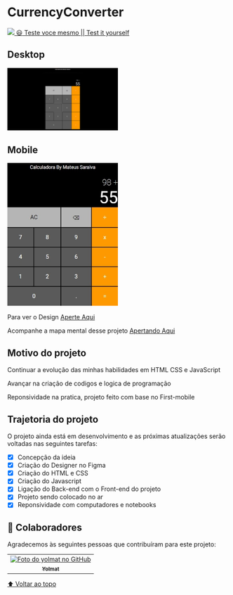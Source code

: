 ﻿# CurrencyConverter

<a href="https://yolmat.github.io/Calculator/"><img src="https://img.shields.io/website-up-down-green-red/http/monip.org.svg">  :smiley: Teste voce mesmo || Test it yourself</a>

<h2>Desktop</h2><img width="50%" src="./gitImg/CaptureInDesktop.png">

<h2>Mobile</h2><img width="50%" src="./gitImg/CaptureInMobile.jpeg">

Para ver o Design <a href="https://www.figma.com/file/QAhHa4QsEegzjzc8l6qnrR/Calculator?node-id=0%3A1&t=cBg3zLOifX0v8AWq-1" target="_blank"> Aperte Aqui </a>

Acompanhe a mapa mental desse projeto <a href="https://futuristic-stop-7c4.notion.site/Calculadora-42208ba5ec3c421bbb65776a9516c9cb" targt='_blank'> Apertando Aqui </a>

<h2>Motivo do projeto</h2>

Continuar a evolução das minhas habilidades em HTML CSS e JavaScript

Avançar na criação de codigos e logica de programação

Reponsividade na pratica, projeto feito com base no First-mobile

<h2>Trajetoria do projeto</h2>

O projeto ainda está em desenvolvimento e as próximas atualizações serão voltadas nas seguintes tarefas:

- [x] Concepção da ideia
- [x] Criação do Designer no Figma
- [X] Criação do HTML e CSS
- [X] Criação do Javascript
- [X] Ligação do Back-end com o Front-end do projeto
- [X] Projeto sendo colocado no ar
- [X] Reponsividade com computadores e notebooks

## 🤝 Colaboradores

Agradecemos às seguintes pessoas que contribuíram para este projeto:

<table>
  <tr>
    <td align="center">
      <a href="www.github.com/yolmat">
        <img src='https://avatars.githubusercontent.com/u/89895630?s=400&u=281147a90961865bd1173ca35522a17a0ddef65f&v=4' width="100px;" alt="Foto do yolmat no GitHub"/><br>
        <sub>
          <b>Yolmat</b>
        </sub>
      </a>
    </td>
  </tr>
</table>

[⬆ Voltar ao topo](#nome-do-projeto)<br>
